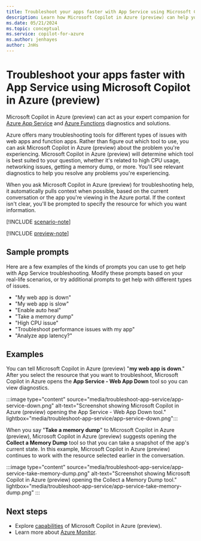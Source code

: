 ```yaml
---
title: Troubleshoot your apps faster with App Service using Microsoft Copilot in Azure (preview)
description: Learn how Microsoft Copilot in Azure (preview) can help you troubleshoot your web apps hosted with App Service.
ms.date: 05/21/2024
ms.topic: conceptual
ms.service: copilot-for-azure
ms.author: jenhayes
author: JnHs
---
```


# Troubleshoot your apps faster with App Service using Microsoft Copilot in Azure (preview)

Microsoft Copilot in Azure (preview) can act as your expert companion for [Azure App Service](/azure/app-service/overview) and [Azure Functions](/azure/azure-functions/functions-overview) diagnostics and solutions.

Azure offers many troubleshooting tools for different types of issues with web apps and function apps. Rather than figure out which tool to use, you can ask Microsoft Copilot in Azure (preview) about the problem you're experiencing. Microsoft Copilot in Azure (preview) will determine which tool is best suited to your question, whether it's related to high CPU usage, networking issues, getting a memory dump, or more. You'll see relevant diagnostics to help you resolve any problems you're experiencing.

When you ask Microsoft Copilot in Azure (preview) for troubleshooting help, it automatically pulls context when possible, based on the current conversation or the app you're viewing in the Azure portal. If the context isn't clear, you'll be prompted to specify the resource for which you want information.

[!INCLUDE [scenario-note](includes/scenario-note.md)]

[!INCLUDE [preview-note](includes/preview-note.md)]

## Sample prompts

Here are a few examples of the kinds of prompts you can use to get help with App Service troubleshooting. Modify these prompts based on your real-life scenarios, or try additional prompts to get help with different types of issues.

- "My web app is down"
- "My web app is slow"
- "Enable auto heal"
- "Take a memory dump"
- "High CPU issue"
- "Troubleshoot performance issues with my app"
- "Analyze app latency?"

## Examples

You can tell Microsoft Copilot in Azure (preview) "**my web app is down**." After you select the resource that you want to troubleshoot, Microsoft Copilot in Azure opens the **App Service - Web App Down** tool so you can view diagnostics.

:::image type="content" source="media/troubleshoot-app-service/app-service-down.png" alt-text="Screenshot showing Microsoft Copilot in Azure (preview) opening the App Service - Web App Down tool." lightbox="media/troubleshoot-app-service/app-service-down.png":::

When you say "**Take a memory dump**" to Microsoft Copilot in Azure (preview), Microsoft Copilot in Azure (preview) suggests opening the **Collect a Memory Dump** tool so that you can take a snapshot of the app's current state.  In this example, Microsoft Copilot in Azure (preview) continues to work with the resource selected earlier in the conversation.

:::image type="content" source="media/troubleshoot-app-service/app-service-take-memory-dump.png" alt-text="Screenshot showing Microsoft Copilot in Azure (preview) opening the Collect a Memory Dump tool." lightbox="media/troubleshoot-app-service/app-service-take-memory-dump.png" :::

## Next steps

- Explore [capabilities](capabilities.md) of Microsoft Copilot in Azure (preview).
- Learn more about [Azure Monitor](/azure/azure-monitor/).
